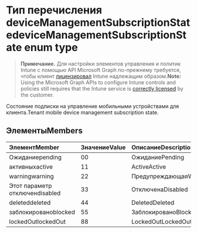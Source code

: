 # <a name="devicemanagementsubscriptionstate-enum-type"></a><span data-ttu-id="d7e19-101">Тип перечисления deviceManagementSubscriptionState</span><span class="sxs-lookup"><span data-stu-id="d7e19-101">deviceManagementSubscriptionState enum type</span></span>

> <span data-ttu-id="d7e19-102">**Примечание.** Для настройки элементов управления и политик Intune с помощью API Microsoft Graph по-прежнему требуется, чтобы клиент [лицензировал](https://go.microsoft.com/fwlink/?linkid=839381) Intune надлежащим образом.</span><span class="sxs-lookup"><span data-stu-id="d7e19-102">**Note:** Using the Microsoft Graph APIs to configure Intune controls and policies still requires that the Intune service is [correctly licensed](https://go.microsoft.com/fwlink/?linkid=839381) by the customer.</span></span>

<span data-ttu-id="d7e19-103">Состояние подписки на управление мобильными устройствами для клиента.</span><span class="sxs-lookup"><span data-stu-id="d7e19-103">Tenant mobile device management subscription state.</span></span>
## <a name="members"></a><span data-ttu-id="d7e19-104">Элементы</span><span class="sxs-lookup"><span data-stu-id="d7e19-104">Members</span></span>
|<span data-ttu-id="d7e19-105">Элемент</span><span class="sxs-lookup"><span data-stu-id="d7e19-105">Member</span></span>|<span data-ttu-id="d7e19-106">Значение</span><span class="sxs-lookup"><span data-stu-id="d7e19-106">Value</span></span>|<span data-ttu-id="d7e19-107">Описание</span><span class="sxs-lookup"><span data-stu-id="d7e19-107">Description</span></span>|
|:---|:---|:---|
|<span data-ttu-id="d7e19-108">Ожидание</span><span class="sxs-lookup"><span data-stu-id="d7e19-108">pending</span></span>|<span data-ttu-id="d7e19-109">0</span><span class="sxs-lookup"><span data-stu-id="d7e19-109">0</span></span>|<span data-ttu-id="d7e19-110">Ожидание</span><span class="sxs-lookup"><span data-stu-id="d7e19-110">Pending</span></span>|
|<span data-ttu-id="d7e19-111">активных</span><span class="sxs-lookup"><span data-stu-id="d7e19-111">active</span></span>|<span data-ttu-id="d7e19-112">1</span><span class="sxs-lookup"><span data-stu-id="d7e19-112">1</span></span>|<span data-ttu-id="d7e19-113">Active</span><span class="sxs-lookup"><span data-stu-id="d7e19-113">Active</span></span>|
|<span data-ttu-id="d7e19-114">warning</span><span class="sxs-lookup"><span data-stu-id="d7e19-114">warning</span></span>|<span data-ttu-id="d7e19-115">2</span><span class="sxs-lookup"><span data-stu-id="d7e19-115">2</span></span>|<span data-ttu-id="d7e19-116">Предупреждающая</span><span class="sxs-lookup"><span data-stu-id="d7e19-116">Warning</span></span>|
|<span data-ttu-id="d7e19-117">Этот параметр отключен</span><span class="sxs-lookup"><span data-stu-id="d7e19-117">disabled</span></span>|<span data-ttu-id="d7e19-118">3</span><span class="sxs-lookup"><span data-stu-id="d7e19-118">3</span></span>|<span data-ttu-id="d7e19-119">Отключена</span><span class="sxs-lookup"><span data-stu-id="d7e19-119">Disabled</span></span>|
|<span data-ttu-id="d7e19-120">deleted</span><span class="sxs-lookup"><span data-stu-id="d7e19-120">deleted</span></span>|<span data-ttu-id="d7e19-121">4</span><span class="sxs-lookup"><span data-stu-id="d7e19-121">4</span></span>|<span data-ttu-id="d7e19-122">Deleted</span><span class="sxs-lookup"><span data-stu-id="d7e19-122">Deleted</span></span>|
|<span data-ttu-id="d7e19-123">заблокировано</span><span class="sxs-lookup"><span data-stu-id="d7e19-123">blocked</span></span>|<span data-ttu-id="d7e19-124">5</span><span class="sxs-lookup"><span data-stu-id="d7e19-124">5</span></span>|<span data-ttu-id="d7e19-125">Заблокировано</span><span class="sxs-lookup"><span data-stu-id="d7e19-125">Blocked</span></span>|
|<span data-ttu-id="d7e19-126">lockedOut</span><span class="sxs-lookup"><span data-stu-id="d7e19-126">lockedOut</span></span>|<span data-ttu-id="d7e19-127">8</span><span class="sxs-lookup"><span data-stu-id="d7e19-127">8</span></span>|<span data-ttu-id="d7e19-128">LockedOut</span><span class="sxs-lookup"><span data-stu-id="d7e19-128">LockedOut</span></span>|



